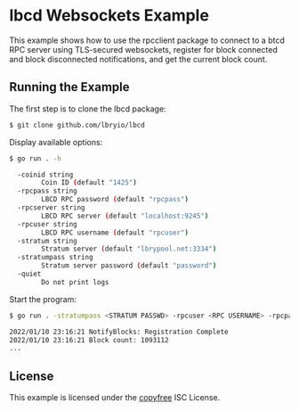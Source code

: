 # lbcd Websockets Example

This example shows how to use the rpcclient package to connect to a btcd RPC
server using TLS-secured websockets, register for block connected and block
disconnected notifications, and get the current block count.

## Running the Example

The first step is to clone the lbcd package:

```bash
$ git clone github.com/lbryio/lbcd
```

Display available options:

```bash
$ go run . -h

  -coinid string
        Coin ID (default "1425")
  -rpcpass string
        LBCD RPC password (default "rpcpass")
  -rpcserver string
        LBCD RPC server (default "localhost:9245")
  -rpcuser string
        LBCD RPC username (default "rpcuser")
  -stratum string
        Stratum server (default "lbrypool.net:3334")
  -stratumpass string
        Stratum server password (default "password")
  -quiet
        Do not print logs
```

Start the program:

```bash
$ go run . -stratumpass <STRATUM PASSWD> -rpcuser <RPC USERNAME> -rpcpass <RPC PASSWD>

2022/01/10 23:16:21 NotifyBlocks: Registration Complete
2022/01/10 23:16:21 Block count: 1093112
...
```

## License

This example is licensed under the [copyfree](http://copyfree.org) ISC License.
